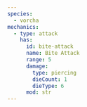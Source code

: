 ```yaml
---
species:
  - vorcha
mechanics:
  - type: attack
    has:
      id: bite-attack
      name: Bite Attack
      range: 5
      damage:
        type: piercing
        dieCount: 1
        dieType: 6
      mod: str
---
```


